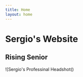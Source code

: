 ```yaml
---
title: Home
layout: home
---
```


# Sergio's Website
## Rising Senior
![Sergio's Professinal Headshot()
